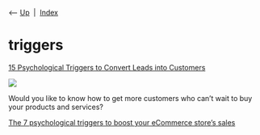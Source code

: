 <div class="nav">

⟵ [Up](index.html)  \|  [Index](index.html)

</div>

# triggers

<div class="cards">

<div class="card">

<div class="card-title">

[15 Psychological Triggers to Convert Leads into
Customers](https://blog.kissmetrics.com/psychological-tips-product-pricing)

</div>

<div class="card-image">

[![](https://neilpatel.com/wp-content/uploads/2013/12/free-30-days.png)](https://blog.kissmetrics.com/psychological-tips-product-pricing)

</div>

Would you like to know how to get more customers who can’t wait to buy
your products and services?

</div>

<div class="card">

<div class="card-title">

[The 7 psychological triggers to boost your eCommerce store’s
sales](https://jilt.com/blog/psychological-triggers)

</div>

</div>

</div>
